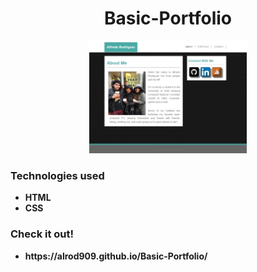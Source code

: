 <h1 align="center">Basic-Portfolio</h1>

<div style="text-align: center">
    <img src="assets/images/mainPage.png" width="50%">
</div>

<h3>Technologies used</h3>

<ul>
    <li><strong>HTML</strong></li>
    <li><strong>CSS</strong></li>
</ul>


<h3>Check it out!</h3>

<ul>
    <li><strong>https://alrod909.github.io/Basic-Portfolio/</strong></li>
    
</ul>

